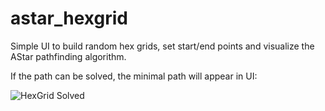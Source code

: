 # astar_hexgrid
Simple UI to build random hex grids, set start/end points and visualize the AStar pathfinding algorithm.

If the path can be solved, the minimal path will appear in UI:

![HexGrid Solved](https://github.com/tylerjrider-git/astar_hexgrid/blob/main/samples/hexgrid_solved.png "Solved Path")



